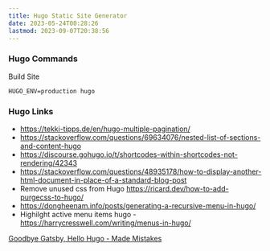 ```yaml
---
title: Hugo Static Site Generator
date: 2023-05-24T00:28:26
lastmod: 2023-09-07T20:38:56
---
```


### Hugo Commands

Build Site

```
HUGO_ENV=production hugo
```

### Hugo Links

- https://tekki-tipps.de/en/hugo-multiple-pagination/
- https://stackoverflow.com/questions/69634076/nested-list-of-sections-and-content-hugo
- https://discourse.gohugo.io/t/shortcodes-within-shortcodes-not-rendering/42343
- https://stackoverflow.com/questions/48935178/how-to-display-another-html-document-in-place-of-a-standard-blog-post
- Remove unused css from Hugo https://ricard.dev/how-to-add-purgecss-to-hugo/
- https://dongheenam.info/posts/generating-a-recursive-menu-in-hugo/
- Highilght active menu items hugo - https://harrycresswell.com/writing/menus-in-hugo/

[Goodbye Gatsby, Hello Hugo - Made Mistakes](https://mademistakes.com/notes/goodbye-gatsby-hello-hugo/)
